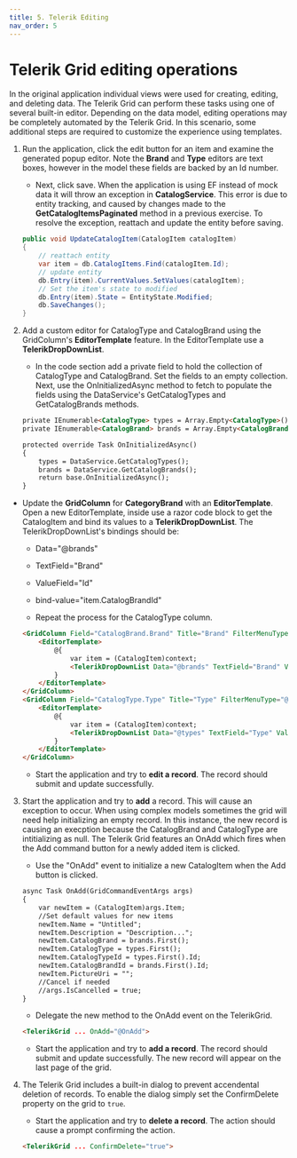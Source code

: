 ```yaml
---
title: 5. Telerik Editing
nav_order: 5
---
```


# Telerik Grid editing operations

In the original application individual views were used for creating, editing, and deleting data. The Telerik Grid can perform these tasks using one of several built-in editor. Depending on the data model, editing operations may be completely automated by the Telerik Grid. In this scenario, some additional steps are required to customize the experience using templates. 

1. Run the application, click the edit button for an item and examine the generated popup editor. Note the **Brand** and **Type** editors are text boxes, however in the model these fields are backed by an Id number.

    * Next, click save. When the application is using EF instead of mock data it will throw an exception in **CatalogService**. This error is due to entity tracking, and caused by changes made to the **GetCatalogItemsPaginated** method in a previous exercise. To resolve the exception, reattach and update the entity before saving.

    ```csharp
    public void UpdateCatalogItem(CatalogItem catalogItem)
    {
        // reattach entity
        var item = db.CatalogItems.Find(catalogItem.Id); 
        // update entity 
        db.Entry(item).CurrentValues.SetValues(catalogItem);
        // Set the item's state to modified 
        db.Entry(item).State = EntityState.Modified;
        db.SaveChanges();
    }
    ```

2. Add a custom editor for CatalogType and CatalogBrand using the GridColumn's **EditorTemplate** feature. In the EditorTemplate use a **TelerikDropDownList**.

    * In the code section add a private field to hold the collection of CatalogType and CatalogBrand. Set the fields to an empty collection. Next, use the OnInitializedAsync method to fetch to populate the fields using the DataService's GetCatalogTypes and GetCatalogBrands methods.

    ```html
    private IEnumerable<CatalogType> types = Array.Empty<CatalogType>();
    private IEnumerable<CatalogBrand> brands = Array.Empty<CatalogBrand>();

    protected override Task OnInitializedAsync()
    {
        types = DataService.GetCatalogTypes();
        brands = DataService.GetCatalogBrands();
        return base.OnInitializedAsync();
    }
    ```

* Update the **GridColumn** for **CategoryBrand** with an **EditorTemplate**. Open a new EditorTemplate, inside use a razor code block to get the CatalogItem and bind its values to a **TelerikDropDownList**. The TelerikDropDownList's bindings should be:
    * Data="@brands"
    * TextField="Brand"
    * ValueField="Id"
    * bind-value="item.CatalogBrandId"
    
    * Repeat the process for the CatalogType column.

    ```html
    <GridColumn Field="CatalogBrand.Brand" Title="Brand" FilterMenuType="@FilterMenuType.CheckBoxList">
        <EditorTemplate>
            @{
                var item = (CatalogItem)context;
                <TelerikDropDownList Data="@brands" TextField="Brand" ValueField="Id" @bind-Value="item.CatalogBrandId"/>
            }
        </EditorTemplate>
    </GridColumn>
    <GridColumn Field="CatalogType.Type" Title="Type" FilterMenuType="@FilterMenuType.CheckBoxList">
        <EditorTemplate>
            @{
                var item = (CatalogItem)context;
                <TelerikDropDownList Data="@types" TextField="Type" ValueField="Id" @bind-Value="item.CatalogTypeId"/>
            }
        </EditorTemplate>
    </GridColumn>
    ```

    * Start the application and try to **edit a record**. The record should submit and update successfully. 

3. Start the application and try to **add** a record. This will cause an exception to occur. When using complex models sometimes the grid will need help initializing an empty record. In this instance, the new record is causing an execption because the CatalogBrand and CatalogType are intitializing as null. The Telerik Grid features an OnAdd which fires when the Add command button for a newly added item is clicked.

    * Use the "OnAdd" event to initialize a new CatalogItem when the Add button is clicked.

    ```html
    async Task OnAdd(GridCommandEventArgs args)
    {
        var newItem = (CatalogItem)args.Item;
        //Set default values for new items
        newItem.Name = "Untitled";
        newItem.Description = "Description...";
        newItem.CatalogBrand = brands.First();
        newItem.CatalogType = types.First();
        newItem.CatalogTypeId = types.First().Id;
        newItem.CatalogBrandId = brands.First().Id;
        newItem.PictureUri = "";
        //Cancel if needed
        //args.IsCancelled = true;
    }
    ```

    * Delegate the new method to the OnAdd event on the TelerikGrid.

    ```html
    <TelerikGrid ... OnAdd="@OnAdd">
    ```

    * Start the application and try to **add a record**. The record should submit and update successfully. The new record will appear on the last page of the grid.

3. The Telerik Grid includes a built-in dialog to prevent accendental deletion of records. To enable the dialog simply set the ConfirmDelete property on the grid to `true`.

    * Start the application and try to **delete a record**. The action should cause a prompt confirming the action.

    ```html
    <TelerikGrid ... ConfirmDelete="true">
    ```

